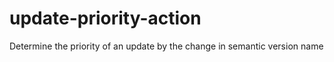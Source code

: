 # update-priority-action
Determine the priority of an update by the change in semantic version name
